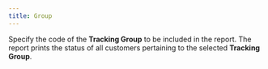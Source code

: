 ```yaml
---
title: Group
---
```



Specify the code of the **Tracking Group** to be included in the report. The report prints the status of all customers pertaining to the selected **Tracking Group**.
